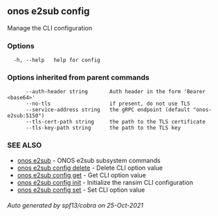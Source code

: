 ## onos e2sub config

Manage the CLI configuration

### Options

```
  -h, --help   help for config
```

### Options inherited from parent commands

```
      --auth-header string       Auth header in the form 'Bearer <base64>'
      --no-tls                   if present, do not use TLS
      --service-address string   the gRPC endpoint (default "onos-e2sub:5150")
      --tls-cert-path string     the path to the TLS certificate
      --tls-key-path string      the path to the TLS key
```

### SEE ALSO

* [onos e2sub](onos_e2sub.md)	 - ONOS e2sub subsystem commands
* [onos e2sub config delete](onos_e2sub_config_delete.md)	 - Delete CLI option value
* [onos e2sub config get](onos_e2sub_config_get.md)	 - Get CLI option value
* [onos e2sub config init](onos_e2sub_config_init.md)	 - Initialize the ransim CLI configuration
* [onos e2sub config set](onos_e2sub_config_set.md)	 - Set CLI option value

###### Auto generated by spf13/cobra on 25-Oct-2021
